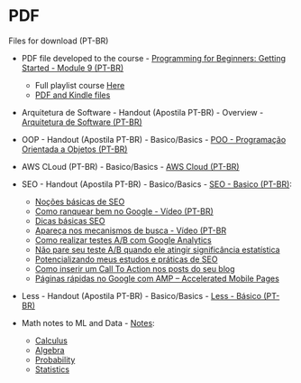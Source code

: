# PDF
Files for download (PT-BR)

* PDF file developed to the course - [Programming for Beginners: Getting Started - Module 9 (PT-BR)](https://dsperax.github.io/#projects)
  * Full playlist course [Here](https://www.youtube.com/playlist?list=PLmqkw6CHug4g-4eIksKO-a_biyxz0-EU-)
  * [PDF and Kindle files](https://github.com/dsperax/pdf-for-download/tree/main/Getting%20Started%20-%20Module%209%20(PT-BR)%20-%20PDF-Kindle)

* Arquitetura de Software - Handout (Apostila PT-BR) - Overview - [Arquitetura de Software (PT-BR)](https://github.com/dsperax/pdf-for-download/blob/main/Arquitetura%20de%20Software%20(PT-BR)/Arquitetura%20de%20software.pdf)

* OOP - Handout (Apostila PT-BR) - Basico/Basics - [POO - Programação Orientada a Objetos (PT-BR)](https://github.com/dsperax/pdf-for-download/blob/main/POO%20-%20Programa%C3%A7%C3%A3o%20Orientada%20a%20Objetos%20(PT-BR)/POO%20-%20Programa%C3%A7%C3%A3o%20Orientada%20a%20Objetos%20(PT-BR).pdf)

* AWS CLoud (PT-BR) - Basico/Basics - [AWS Cloud  (PT-BR)](https://github.com/dsperax/pdf-for-download/blob/main/AWS%20Cloud%20(PT-BR)/AWS%20Cloud%20(PT-BR).pdf)

* SEO - Handout (Apostila PT-BR) - Basico/Basics - [SEO - Basico (PT-BR)](https://github.com/dsperax/pdf-for-download/blob/main/SEO%20-%20B%C3%A1sico%20(PT-BR)/SEO%20-%20Apostila%20(PT-BR).pdf):
  * [Noções básicas de SEO](https://www.alura.com.br/artigos/nocoes-basicas-de-seo)
  * [Como ranquear bem no Google - Vídeo (PT-BR)](https://www.youtube.com/watch?v=PfGyzrLGqZ8)
  * [Dicas básicas SEO](https://www.alura.com.br/artigos/dicas-de-seo-que-eu-devia-ter-escutado-no-inicio-de-minha-carreira)
  * [Apareça nos mecanismos de busca - Vídeo (PT-BR](https://www.youtube.com/watch?v=DIhn1aXVVDE)
  * [Como realizar testes A/B com Google Analytics](https://blog.caelum.com.br/como-realizar-testes-ab-com-o-google-analytics/)
  * [Não pare seu teste A/B quando ele atingir significância estatística](https://blog.caelum.com.br/nao-pare-seu-teste-ab-quando-ele-atingir-significancia-estatistica/)
  * [Potencializando meus estudos e práticas de SEO](https://www.alura.com.br/artigos/potencializando-meus-estudos-e-praticas-de-seo)
  * [Como inserir um Call To Action nos posts do seu blog](https://www.alura.com.br/artigos/como-inserir-um-call-to-action-nos-posts-do-seu-blog)
  * [Páginas rápidas no Google com AMP – Accelerated Mobile Pages](https://blog.caelum.com.br/paginas-rapidas-no-google-com-amp-accelerated-mobile-pages/)

* Less - Handout (Apostila PT-BR) - Basico/Basics - [Less - Básico (PT-BR)](https://github.com/dsperax/pdf-for-download/blob/main/Less%20-%20B%C3%A1sico%20(PT-BR)/Less%20-%20B%C3%A1sico.pdf)

* Math notes to ML and Data - [Notes](https://github.com/dsperax/pdf-for-download/tree/main/Math-notes):
  * [Calculus](https://github.com/dsperax/pdf-for-download/blob/main/Math-notes/Calculus-notes.pdf)
  * [Algebra](https://github.com/dsperax/pdf-for-download/blob/main/Math-notes/algebra-notes.pdf)
  * [Probability](https://github.com/dsperax/pdf-for-download/blob/main/Math-notes/probability-notes.pdf)
  * [Statistics](https://github.com/dsperax/pdf-for-download/blob/main/Math-notes/statistic-notes.pdf)
